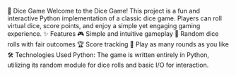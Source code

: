 🎲 Dice Game
  Welcome to the Dice Game! This project is a fun and interactive Python implementation of a classic dice game. Players can roll virtual dice, score points, and enjoy a simple yet engaging gaming experience.
✨ Features
  🎮 Simple and intuitive gameplay
  🎲 Random dice rolls with fair outcomes
  🏆 Score tracking
  🔁 Play as many rounds as you like
🛠️ Technologies Used
  Python: The game is written entirely in Python, utilizing its random module for dice rolls and basic I/O for interaction.
